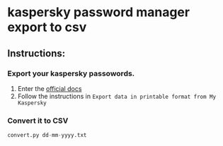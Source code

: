 # kaspersky password manager export to csv
## Instructions:
### Export your kaspersky passowords.
1. Enter the [official docs](https://support.kaspersky.com/help/KPM/Win24.0/en-US/130515.htm)
2. Follow the instructions in `Export data in printable format from My Kaspersky`
### Convert it to CSV
```python
convert.py dd-mm-yyyy.txt
```
